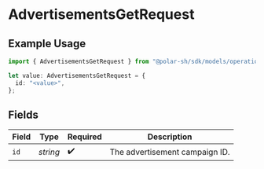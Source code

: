 # AdvertisementsGetRequest

## Example Usage

```typescript
import { AdvertisementsGetRequest } from "@polar-sh/sdk/models/operations";

let value: AdvertisementsGetRequest = {
  id: "<value>",
};
```

## Fields

| Field                          | Type                           | Required                       | Description                    |
| ------------------------------ | ------------------------------ | ------------------------------ | ------------------------------ |
| `id`                           | *string*                       | :heavy_check_mark:             | The advertisement campaign ID. |